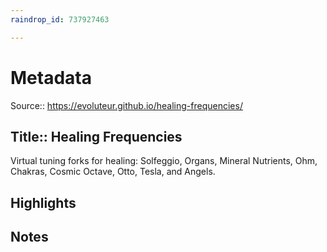 ```yaml
---
raindrop_id: 737927463

---
```


# Metadata
Source:: https://evoluteur.github.io/healing-frequencies/

Title:: Healing Frequencies
---

Virtual tuning forks for healing: Solfeggio, Organs, Mineral Nutrients, Ohm, Chakras, Cosmic Octave, Otto, Tesla, and Angels.

## Highlights
## Notes
